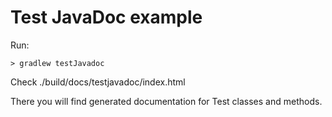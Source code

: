 Test JavaDoc example
====================

Run:
```batch
> gradlew testJavadoc
```
        
Check ./build/docs/testjavadoc/index.html

There you will find generated documentation for Test classes and methods.